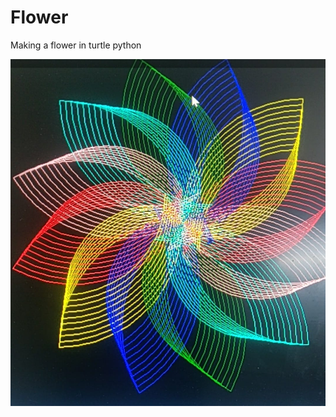 # Flower
Making a flower in turtle python


![In action](https://github.com/vaidehiu/Flower/blob/main/flower.jpeg)
